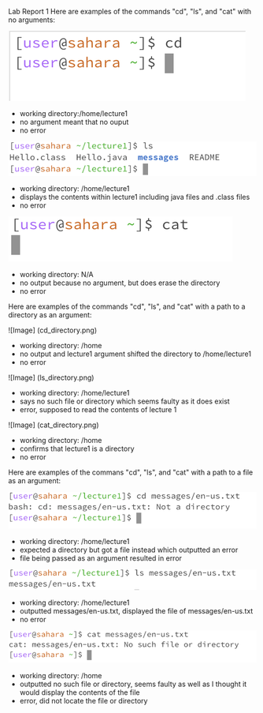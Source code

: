 Lab Report 1
Here are examples of the commands "cd", "ls", and "cat" with no arguments: 

![Image](cd_no_argument.png)
- working directory:/home/lecture1
- no argument meant that no ouput
- no error

![Image](ls_no_argument.png)
- working directory: /home/lecture1
- displays the contents within lecture1 including java files and .class files
- no error

![Image](cat_no_argument.png)
- working directory: N/A
- no output because no argument, but does erase the directory 
- no error 

Here are examples of the commands "cd", "ls", and "cat" with a path to a directory as an argument:

![Image] (cd_directory.png)
- working directory: /home
- no output and lecture1 argument shifted the directory to /home/lecture1
- no error

![Image] (ls_directory.png)
- working directory: /home/lecture1
- says no such file or directory which seems faulty as it does exist
- error, supposed to read the contents of lecture 1

![Image] (cat_directory.png)
- working directory: /home
- confirms that lecture1 is a directory 
- no error


Here are examples of the commans "cd", "ls", and "cat" with a path to a file as an argument:

![Image](cd_file.png)
- working directory: /home/lecture1
- expected a directory but got a file instead which outputted an error
- file being passed as an argument resulted in error


![Image](ls_file.png)
- working directory: /home/lecture1
- outputted messages/en-us.txt, displayed the file of messages/en-us.txt
- no error


![Image](cat_file.png)
- working directory: /home
- outputted no such file or directory, seems faulty as well as I thought it would display the contents of the file 
- error, did not locate the file or directory 
